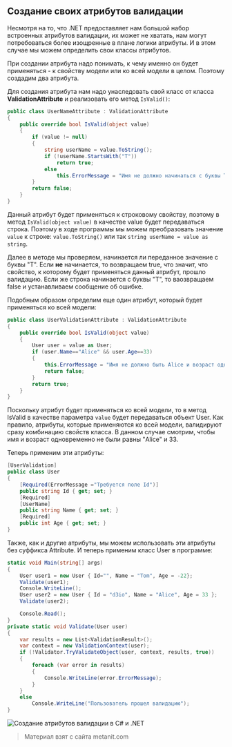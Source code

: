 ## Создание своих атрибутов валидации

Несмотря на то, что .NET предоставляет нам большой набор встроенных атрибутов валидации, их может не хватать, нам могут потребоваться более изощренные в плане логики атрибуты. И в этом случае мы можем определить свои классы атрибутов.

При создании атрибута надо понимать, к чему именно он будет применяться - к свойству модели или ко всей модели в целом. Поэтому создадим два атрибута.

Для создания атрибута нам надо унаследовать свой класс от класса **ValidationAttribute** и реализовать его метод `IsValid()`:

```cs
public class UserNameAttribute : ValidationAttribute
{
    public override bool IsValid(object value)
    {
        if (value != null)
        {
            string userName = value.ToString();
            if (!userName.StartsWith("T"))
                return true;
            else
                this.ErrorMessage = "Имя не должно начинаться с буквы T";
        }
        return false;
    }
}
```

Данный атрибут будет применяться к строковому свойству, поэтому в метод `IsValid(object value)` в качестве value будет передаваться строка. Поэтому в ходе программы мы можем преобразовать значение `value` к строке: `value.ToString()` или так `string userName = value as string`.

Далее в методе мы проверяем, начинается ли переданное значение с буквы "T". Если **не** начинается, то возвращаем true, что значит, что свойство, к которому будет применяться данный атрибут, прошло валидацию. Если же строка начинается с буквы "T", то ваозвращаем false и устанавливаем сообщение об ошибке.

Подобным образом определим еще один атрибут, который будет применяться ко всей модели:

```cs
public class UserValidationAttribute : ValidationAttribute
{
    public override bool IsValid(object value)
    {
        User user = value as User;
        if (user.Name=="Alice" && user.Age==33)
        {
            this.ErrorMessage = "Имя не должно быть Alice и возраст одновременно не должен быть равен 33";
            return false;
        }
        return true;
    }
}
```

Поскольку атрибут будет применяться ко всей модели, то в метод IsValid в качестве параметра `value` будет передаваться объект User. Как правило, атрибуты, которые применяются ко всей модели, валидируют сразу комбинацию свойств класса. В данном случае смотрим, чтобы имя и возраст одновременно не были равны "Alice" и 33.

Теперь применим эти атрибуты:

```cs
[UserValidation]
public class User
{
    [Required(ErrorMessage ="Требуется поле Id")]
    public string Id { get; set; }
    [Required]
    [UserName]
    public string Name { get; set; }
    [Required]
    public int Age { get; set; }
}
```

Также, как и другие атрибуты, мы можем использовать эти атрибуты без суффикса Attribute. И теперь применим класс User в программе:

```cs
static void Main(string[] args)
{
    User user1 = new User { Id="", Name = "Tom", Age = -22};
    Validate(user1);
    Console.WriteLine();
    User user2 = new User { Id = "d3io", Name = "Alice", Age = 33 };
    Validate(user2);

    Console.Read();
}
private static void Validate(User user)
{
    var results = new List<ValidationResult>();
    var context = new ValidationContext(user);
    if (!Validator.TryValidateObject(user, context, results, true))
    {
        foreach (var error in results)
        {
            Console.WriteLine(error.ErrorMessage);
        }
    }
    else
        Console.WriteLine("Пользователь прошел валидацию");
}
```

![Создание атрибутов валидации в C# и .NET](https://metanit.com/sharp/tutorial/./pics/26.5.png)


> Материал взят с сайта metanit.com